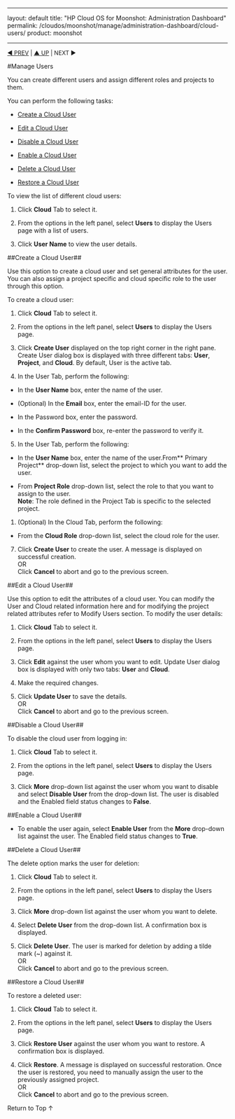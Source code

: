 
---
layout: default
title: "HP Cloud OS for Moonshot: Administration Dashboard"
permalink: /cloudos/moonshot/manage/administration-dashboard/cloud-users/
product: moonshot

---

<script>

function PageRefresh {
onLoad="window.refresh"
}

PageRefresh();

</script>

<p style="font-size: small;"> <a href="/cloudos/moonshot/manage/">&#9664; PREV</a> | <a href="/cloudos/moonshot/manage">&#9650; UP</a> | NEXT &#9654; </p>




#Manage Users

You can create different users and assign different roles and projects to them. 

You can perform the following tasks:

* <a href="#Create a Cloud User">Create a Cloud User</a> 

* <a href="#Edit a Cloud User">Edit a Cloud User</a> 

* <a href="#Disable a Cloud User">Disable a Cloud User</a> 

* <a href="#Enable a Cloud User">Enable a Cloud User</a> 

* <a href="#Delete a Cloud User">Delete a Cloud User</a> 

* <a href="#Restore a Cloud Project">Restore a Cloud User</a> 



To view the list of different cloud users:

1. Click **Cloud** Tab to select it.

2. From the options in the left panel, select **Users** to display the Users page with a list of users.

3. Click  **User Name** to view the user details.

##Create a Cloud User##<a name= "Create a Cloud User"></a>

Use this option to create a cloud user and set general attributes for the user. You can also assign a project specific and cloud specific role to the user through this option.

To create a cloud user:

1. Click **Cloud** Tab to select it.

2. From the options in the left panel, select **Users** to display the Users page.

3. Click **Create User** displayed on the top right corner in the right pane. Create User dialog box is displayed with three different tabs: **User**, **Project**, and **Cloud**. By default, User is the active tab.

4. In the User Tab, perform the following:
 
 * In the **User Name** box, enter the name of the user.
 
 * (Optional) In the **Email** box, enter the email-ID for the user.
 
 * In the Password box, enter the password.
 
 * In the **Confirm Password** box, re-enter the password to verify it.

5.  In the User Tab, perform the following:
 
 * In the **User Name** box, enter the name of the user.From** Primary Project** drop-down list, select the project to which you want to add the user.
 
 * From **Project Role** drop-down list, select the role to that you want to assign to the user.<br>
 **Note**: The role defined in the Project Tab is specific to the selected project.


1. (Optional) In the Cloud Tab, perform the following:
 * From the **Cloud Role** drop-down list, select the cloud role for the user.

7. Click **Create User** to create the user. A message is displayed on successful creation.<br>
OR<br>
Click **Cancel** to abort and go to the previous screen.

##Edit a Cloud User##<a name= "Edit a Cloud User"></a>

Use this option to edit the attributes of a cloud user. You can modify the User and Cloud related information here and for modifying the project related attributes refer to Modify Users section. 
To modify the user details:

1. Click **Cloud** Tab to select it.

2. From the options in the left panel, select **Users** to display the Users page.

3. Click **Edit** against the user whom you want to edit. Update User dialog box is displayed with only two tabs: **User** and **Cloud**.

4. Make the required changes.

5. Click **Update User** to save the details.<br>
OR<br>
Click **Cancel** to abort and go to the previous screen.

##Disable a Cloud User##<a name= "Disable a Cloud User"></a>

To disable the cloud user from logging in:

1. Click **Cloud** Tab to select it.

2. From the options in the left panel, select **Users** to display the Users page.

3. Click **More** drop-down list against the user whom you want to disable and select **Disable User** from the drop-down list. The user is disabled and the Enabled field status changes to **False**. 

##Enable a Cloud User## <a name= "Enable a Cloud User"></a>
* To enable the user again, select **Enable User** from the **More** drop-down list against the user. The Enabled field status changes to **True**.

##Delete a Cloud User##<a name= "Delete a Cloud User"></a>

The delete option marks the user for deletion:

1. Click **Cloud** Tab to select it.

2. From the options in the left panel, select **Users** to display the Users page.

3. Click **More** drop-down list against the user whom you want to delete.

4. Select **Delete User** from the drop-down list. A confirmation box is displayed.

5. Click **Delete User**. The user is marked for deletion by adding a tilde mark (~) against it.<br>
OR <br>
Click **Cancel** to abort and go to the previous screen.

##Restore a Cloud User##<a name= "Restore a Cloud User"></a>

To restore a deleted user:

1. Click **Cloud** Tab to select it.

2. From the options in the left panel, select **Users** to display the Users page.

3. Click **Restore User** against the user whom you want to restore. A confirmation box is displayed.

4. Click **Restore**. A message is displayed on successful restoration. Once the user is restored, you need to manually assign the user to the previously assigned project.<br>
OR <br>
Click **Cancel** to abort and go to the previous screen.




<a href="#top" style="padding:14px 0px 14px 0px; text-decoration: none;"> Return to Top &#8593; </a>



